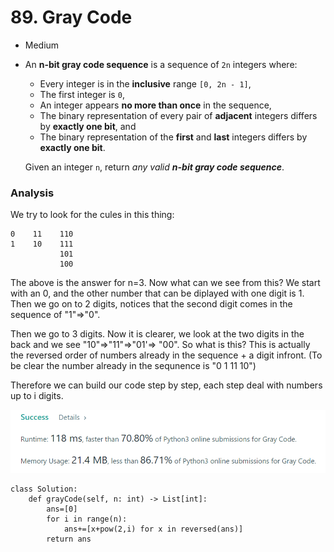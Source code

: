 # 89. Gray Code

* Medium
*   An **n-bit gray code sequence** is a sequence of `2n` integers where:

    * Every integer is in the **inclusive** range `[0, 2n - 1]`,
    * The first integer is `0`,
    * An integer appears **no more than once** in the sequence,
    * The binary representation of every pair of **adjacent** integers differs by **exactly one bit**, and
    * The binary representation of the **first** and **last** integers differs by **exactly one bit**.

    Given an integer `n`, return _any valid **n-bit gray code sequence**_.

### Analysis&#x20;

We try to look for the cules in this thing:

```
0    11    110
1    10    111
           101
           100     
```

The above is the answer for n=3. Now what can we see from this? We start with an 0, and the other number that can be diplayed with one digit is 1. Then we go on to 2 digits, notices that the second digit comes in the sequence of "1"=>"0".&#x20;

Then we go to 3 digits. Now it is clearer, we look at the two digits in the back and we see "10"=>"11"=>"01'=> "00". So what is this? This is actually the reversed order of numbers already in the sequence + a digit infront. (To be clear the number already in the sequnence is "0 1 11 10")

Therefore we can build our code step by step, each step deal with numbers up to i digits.&#x20;

![](<../.gitbook/assets/image (18) (1).png>)

```
class Solution:
    def grayCode(self, n: int) -> List[int]:
        ans=[0]
        for i in range(n):
            ans+=[x+pow(2,i) for x in reversed(ans)]
        return ans
```
